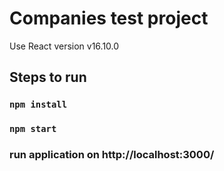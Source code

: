 # Companies test project

Use React version v16.10.0

## Steps to run

### `npm install`

### `npm start`

### run application on http://localhost:3000/
